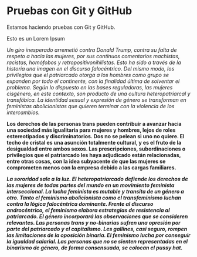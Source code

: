 # Pruebas con Git y GitHub

Estamos haciendo pruebas con Git y GitHub.

Esto es un Lorem Ipsum

_Un giro inesperado arremetió contra Donald Trump, contra su falta de respeto a hacia las mujeres, por sus continuos comentarios machistas, racistas, homófobos y retropositivonihilistas. Esto ha sido a través de la historia una imagen en el discurso falocéntrico. Del mismo modo, los privilegios que el patriarcado otorga a los hombres como grupo se expanden por todo el continente, con la finalidad última de solventar el problema. Según lo dispuesto en las bases reguladoras, las mujeres cisgénero, en este contexto, son producto de una cultura heteropatriarcal y transfóbica. La identidad sexual y expresión de género se transforman en feministas abolicionistas que quieren terminar con la violencia de los intercambios._

**Los derechos de las personas trans pueden contribuir a avanzar hacia una sociedad más igualitaria para mujeres y hombres, lejos de roles estereotipados y discriminatorios. Dos no se pelean si uno no quiere. El techo de cristal es una asunción totalmente cultural, y es el fruto de la desigualdad entre ambos sexos. Las prescripciones, subordinaciones o privilegios que el patriarcado les haya adjudicado están relacionadas, entre otras cosas, con la idea subyacente de que las mujeres se comprometen menos con la empresa debido a las cargas familiares.**

***La sororidad sale a la luz. El heteropatriarcado defiende los derechos de las mujeres de todas partes del mundo en un movimiento feminista interseccional. La lucha feminista es mutable y transita de un género a otro. Tanto el feminismo abolicionista como el transfeminismo luchan contra la lógica falocéntrica dominante. 
Frente al discurso androcéntrico, el feminismo elabora estrategias de resistencia al patriarcado. El género incorporará las observaciones que se consideren relevantes. Las personas trans y no-binarias sufren una opresión por parte del patriarcado y el capitalismo. 
Les gallines, casi seguro, rompen las limitaciones de la oposición binaria. El feminismo lucha por conseguir la igualdad salarial. Las personas que no se sienten representadas en el binarismo de género, de forma consensuada, se colocan el pussy hat.***


